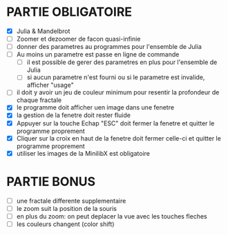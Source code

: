 # PARTIE OBLIGATOIRE
- [X] Julia & Mandelbrot
- [ ] Zoomer et dezoomer de facon quasi-infinie
- [ ] donner des parametres au programmes pour l'ensemble de Julia
- [ ] Au moins un parametre est passe en ligne de commande
    - [ ] il est possible de gerer des parametres en plus pour l'ensemble de Julia
    - [ ] si aucun parametre n'est fourni ou si le parametre est invalide, afficher "usage"
- [ ] il doit y avoir un jeu de couleur minimum pour resentir la profondeur de chaque fractale
- [X] le programme doit afficher uen image dans une fenetre
- [X] la gestion de la fenetre doit rester fluide
- [X] Appuyer sur la touche Echap "ESC" doit fermer la fenetre et quitter le programme proprement
- [X] Cliquer sur la croix en haut de la fenetre doit fermer celle-ci et quitter le programme proprement
- [X] utiliser les images de la MinilibX est obligatoire

# PARTIE BONUS
- [ ] une fractale differente supplementaire
- [ ] le zoom suit la position de la souris
- [ ] en plus du zoom: on peut deplacer la vue avec les touches fleches
- [ ] les couleurs changent (color shift)

